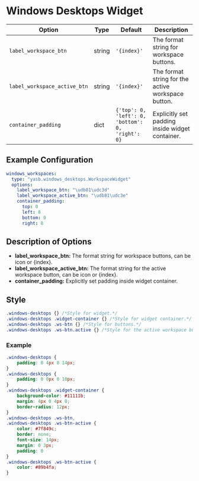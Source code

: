 # Windows Desktops Widget
| Option                     | Type    | Default                  | Description                                                                 |
|----------------------------|---------|--------------------------|-----------------------------------------------------------------------------|
| `label_workspace_btn`    | string  | `'{index}'`              | The format string for workspace buttons.                                    |
| `label_workspace_active_btn` | string | `'{index}'`              | The format string for the active workspace button.                          |
| `container_padding`  | dict | `{'top': 0, 'left': 0, 'bottom': 0, 'right': 0}`      | Explicitly set padding inside widget container.

## Example Configuration

```yaml
windows_workspaces:
  type: "yasb.windows_desktops.WorkspaceWidget"
  options:
    label_workspace_btn: "\udb81\udc3d"
    label_workspace_active_btn: "\udb81\udc3e"
    container_padding: 
      top: 0
      left: 8
      bottom: 0
      right: 8
```

## Description of Options
- **label_workspace_btn:** The format string for workspace buttons, can be icon or {index}.
- **label_workspace_active_btn:** The format string for the active workspace button, can be icon or {index}.
- **container_padding:** Explicitly set padding inside widget container.


## Style
```css
.windows-desktops {} /*Style for widget.*/
.windows-desktops .widget-container {} /*Style for widget container.*/
.windows-desktops .ws-btn {} /*Style for buttons.*/
.windows-desktops .ws-btn.active {} /*Style for the active workspace button.*/
```

### Example
```css
.windows-desktops {
    padding: 0 4px 0 14px;
}
.windows-desktops {
    padding: 0 0px 0 10px;
}
.windows-desktops .widget-container {
    background-color: #11111b;
    margin: 4px 0 4px 0;
    border-radius: 12px;
}
.windows-desktops .ws-btn,
.windows-desktops .ws-btn-active {
    color: #7f849c;
    border: none;
    font-size: 14px;
    margin: 0 3px;
    padding: 0 
}
.windows-desktops .ws-btn-active {
    color: #89b4fa;
} 
```